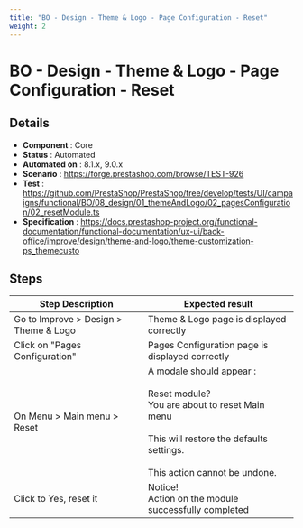```yaml
---
title: "BO - Design - Theme & Logo - Page Configuration - Reset"
weight: 2
---
```


# BO - Design - Theme & Logo - Page Configuration - Reset
## Details
* **Component** : Core
* **Status** : Automated
* **Automated on** : 8.1.x, 9.0.x
* **Scenario** : https://forge.prestashop.com/browse/TEST-926
* **Test** : https://github.com/PrestaShop/PrestaShop/tree/develop/tests/UI/campaigns/functional/BO/08_design/01_themeAndLogo/02_pagesConfiguration/02_resetModule.ts
* **Specification** : https://docs.prestashop-project.org/functional-documentation/functional-documentation/ux-ui/back-office/improve/design/theme-and-logo/theme-customization-ps_themecusto

## Steps
| Step Description | Expected result |
| ----- | ----- |
| Go to Improve > Design > Theme & Logo | Theme & Logo page is displayed correctly |
| Click on "Pages Configuration" | Pages Configuration page is displayed correctly |
| On Menu > Main menu > Reset | A modale should appear :<br><br>Reset module?<br>You are about to reset Main menu<br><br>This will restore the defaults settings.<br><br>This action cannot be undone. |
| Click to Yes, reset it | Notice!<br>Action on the module successfully completed |
